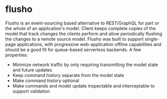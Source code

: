 # flusho
Flusho is an event-sourcing based alternative to REST/GraphQL for part or the whole of an application's model. Client keeps complete copies of the model that track changes the clients perform and allow periodically flushing the changes to a remote source model. Flusho was built to support single-page applications, with progressive web-application offline capabilities and should be a good fit for queue-based serverless backends. A few properties:
* Minimize network traffic by only requiring transmitting the model state and future updates
* Keep command history separate from the model state
* Make command history optional
* Make commands and model update inspectable and interceptable to support validation
